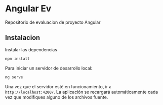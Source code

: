 # Angular Ev
Repositorio de evaluacion de proyecto Angular

## Instalacion

Instalar las dependencias
```bash
npm install
```

Para iniciar un servidor de desarrollo local:
```bash
ng serve
```

Una vez que el servidor esté en funcionamiento, ir a `http://localhost:4200/`. La aplicación se recargará automáticamente cada vez que modifiques alguno de los archivos fuente.